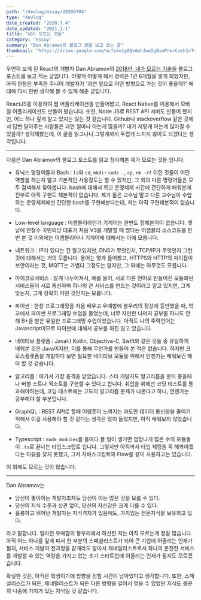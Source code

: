 ```yaml
---
path: "/devlog/essay/20200704"
type: "devlog"
date_created: "2020.7.4"
date_updated: "2021.1.1"
title: "내가 모르는 것들"
category: "essay"
summary: "Dan Abramov의 블로그 글을 보고 쓰는 글"
thumbnail: "https://drive.google.com/uc?id=1gAQvAehJwoIgBiuPrwrCueh1vT4YSuNB"
---
```


 우연히 보게 된 React의 개발자 Dan Abramov의 [2018년, 내가 모르는 기술들](https://overreacted.io/ko/things-i-dont-know-as-of-2018/) 블로그 포스트를 보고 적는 글입니다. 어떻게 어떻게 해서 경력은 1년 6개월을 쌓게 되었지만, 아직 한참은 부족한 주니어 개발자가 '과연 앞으로 어떤 방향으로 가는 것이 좋을까?' 에 대해 다시 한번 생각해 볼 수 있게 해준 글입니다. 

 ReactJS를 이용하여 웹 어플리케이션을 만들어봤고, React Native를 이용해서 모바일 어플리케이션도 만들어 봤습니다. 또한, Node JS로 REST API 서버도 만들어 봤지만, 어느 하나 깊게 알고 있지는 않는 것 같습니다. Github나 stackoverflow 같은 곳에서 답변 달아주는 사람들은 과연 얼마나 아는게 많을까? 내가 저렇게 아는게 많아질 수 있을까? 생각해봤는데, 이 글을 읽고나니 그렇게까지 두렵게 느끼지 않아도 되겠다는 생각입니다.

---
다음은 Dan Abramov의 블로그 포스트를 읽고 정리해본 제가 모르는 것들 입니다.

* 유닉스 명령어들과 Bash : `ls`와 `cd`, `mkdir` `code .`, `cp`, `rm -rf` 이런 것들이 어떤 역할을 하는지 알고 기본적인 사용정도는 할 수 있지만, 그 외의 다른 명령어들은 모두 검색해서 찾아봅니다. bash에 대해서 학교 운영체제 시간에 간단하게 배워본게 전부로 아직 구현도 해본적이 없습니다. 제가 들은 교수님 말고 다른 교수님이 수업하는 운영체제에선 간단한 bash를 구현해본다는데, 저는 아직 구현해본적이 없습니다.

* Low-level language : 어셈블리라던가 기계어는 한번도 접해본적이 없습니다. 옛날에 안철수 국민의당 대표가 처음 V3를 개발할 때 썼다는 어셈블리 소스코드를 한번 본 것 이외에는 어셈블리어나 기계어에 대해서는 아예 모릅니다.

* 네트워크 : IP가 있다는 건 알고있지만, DNS가 무엇인지, TCP/IP가 무엇인지 그런 것에 대해서는 거의 모릅니다. 용어는 몇개 들어봤고, HTTPS와 HTTP의 차이점이 보안이라는 것, MQTT는 가볍다 그정도는 알지만, 그 외에는 아무것도 모릅니다.

* 마이크로서비스 : 잘게 나누어져서, 예를 들어, 서로 다른 언어로 만들어진 모듈화된 서비스들이 서로 통신하며 하나의 큰 서비스를 만드는 것이라고 알고 있지만, 그게 맞는지, 그게 정확히 어떤 것인지는 모릅니다.

* 파이썬 : 한창 프로그래밍을 처음 배우고 우매함에 봉우리의 정상에 등반했을 때, 학교에서 파이썬 프로그래밍 수업을 들었는데, 너무 자만한 나머지 공부를 하나도 안해 B+을 받은 유일한 프로그래밍 수업이었습니다. 아직도 나의 주력언어는 Javascript이므로 파이썬에 대해서 공부를 하진 않고 있습니다.

* 네이티브 플랫폼 : Java나 Kotlin, Objective-C, Swift와 같은 것들 중 유일하게 배워본 것은 Java이지만, 이를 통해 무언가를 만들어 본 적은 없습니다. 하지만 크로스플랫폼을 개발하다 보면 필요한 네이티브 모듈을 위해서 언젠가는 배워보긴 해야 할 것 같습니다.

* 알고리즘 : 여기서 가장 충격을 받았습니다. 스타 개발자도 알고리즘을 운이 좋을때나 버블 소트나 퀵소트를 구현할 수 있다고 합니다. 취업을 위해선 코딩 테스트를 통과해야하는데, 코딩 테스트에는 고도의 알고리즘 문제가 나온다고 하니, 언젠가는 공부해야 할 부분입니다.

* GraphQL : REST API로 할때 어렴풋이 느껴지는 과도한 데이터 통신량을 줄이기 위해서 이걸 사용해야 할 것 같다는 생각은 많이 들었지만, 아직 배워보지 않았습니다.

* Typescript : `node_modules`를 들여다 볼 일이 생기면 엄청나게 많은 수의 모듈들이 `.ts`로 끝나는 타입스크립트 입니다. 그렇지만 아직까지 타입 체킹을 꼭 해봐야겠다는 이유를 찾지 못했고, 그저 자바스크립트와 Flow를 같이 사용하고는 있습니다.

 이 외에도 모르는 것이 많습니다.

---
 Dan Abramov는 

- 당신이 좋아하는 개발자조차도 당신이 아는 많은 것을 모를 수 있다.
- 당신의 지식 수준과 상관 없이, 당신의 자신감은 크게 다를 수 있다.
- 훌륭하고 뛰어난 개발자는 지식격차가 있음에도, 가치있는 전문지식을 보유하고 있다.

라고 말합니다. 얼마전 우매함의 봉우리에서 하산한 저는 아직 모르는게 정말 많습니다. 아직 어느 하나를 깊게 파서 한 부분의 스페셜리스트가 되어 큰 기업에 어울리는 인재가 될지, 서비스 개발의 전과정을 얕게라도 알아서 제네럴리스트로서 하나의 온전한 서비스를 개발할 수 있는 역량을 가지고 있는 초기 스타트업에 어울리는 인재가 될지도 모르겠습니다.

 확실한 것은, 아직은 학생이기에 방향을 정할 시간이 남아있다고 생각합니다. 또한, 스페셜리스트가 되든, 제네럴리스트가 되든 다른 방향을 걸어서 얻을 수 있었던 지식도 충분히 나중에 가치가 있는 지식일 것 같습니다.